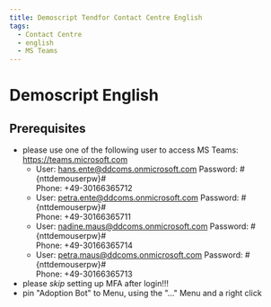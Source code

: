 ```yaml
---
title: Demoscript Tendfor Contact Centre English
tags:
  - Contact Centre
  - english
  - MS Teams
---
```


# Demoscript English

## Prerequisites
  - please use one of the following user to access MS Teams: https://teams.microsoft.com   
    - User: hans.ente@ddcoms.onmicrosoft.com Password: #{nttdemouserpw}#   
      Phone:  +49-30166365712
    - User: petra.ente@ddcoms.onmicrosoft.com Password: #{nttdemouserpw}#   
      Phone: +49-30166365711
    - User: nadine.maus@ddcoms.onmicrosoft.com Password: #{nttdemouserpw}#   
      Phone:  +49-30166365714
    - User: petra.maus@ddcoms.onmicrosoft.com Password: #{nttdemouserpw}#   
      Phone:  +49-30166365713
  - please *skip* setting up MFA after login!!!
  - pin "Adoption Bot" to Menu, using the "..." Menu and a right click
